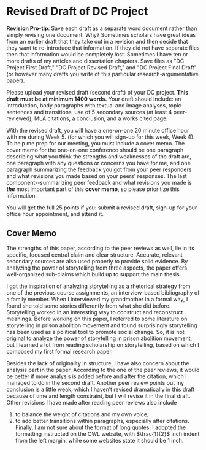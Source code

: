 # Revised Draft of DC Project

**Revision Pro-tip**: Save each draft as a separate word document rather than simply revising one document. Why? Sometimes scholars have great ideas from an earlier draft that they take out in a revision and then decide that they want to re-introduce that information. If they did not have separate files then that information would be completely lost. Sometimes I have ten or more drafts of my articles and dissertation chapters. Save files as "DC Project First Draft," "DC Project Revised Draft," and "DC Project Final Draft" (or however many drafts you write of this particular research-argumentative paper). 

Please upload your revised draft (second draft) of your DC project. **This draft must be at minimum 1400 words.** Your draft should include: an introduction, body paragraphs with textual and image analyses, topic sentences and transitions, use of 5 secondary sources (at least 4 peer-reviewed), MLA citations, a conclusion, and a works cited page.  

With the revised draft, you will have a one-on-one 20 minute office hour with me during Week 5. (for which you will sign-up for this week, Week 4). To help me prep for our meeting, you must include a cover memo. The cover memo for the one-on-one conference should be one paragraph describing what you think the strengths and weaknesses of the draft are, one paragraph with any questions or concerns you have for me, and one paragraph summarizing the feedback you got from your peer responders and what revisions you made based on your peers' responses. The last component--summarizing peer feedback and what revisions you made is ***the*** most important part of this **cover memo**, so please prioritize this information. 

You will get the full 25 points if you: submit a revised draft, sign-up for your office hour appointment, and attend it. 

## Cover Memo

<!--- pros and cons --->

The strengths of this paper, according to the peer reviews as well, lie in its specific, focused central claim and clear structure. Accurate, relevant secondary sources are also used properly to provide solid evidence. By analyzing the power of storytelling from three aspects, the paper offers well-organized sub-claims which build up to support the main thesis.

<!--- questions or concerns ---> 

I got the inspiration of analyzing storytelling as a rhetorical strategy from one of the previous course assignments, an interview-based bibliography of a family member. When I interviewed my grandmother in a formal way, I found she told some stories differently from what she did before. Storytelling worked in an interesting way to construct and reconstruct meanings. Before working on this paper, I referred to some literature on storytelling in prison abolition movement and found surprisingly storytelling has been used as a political tool to promote social change. So, it is not original to analyze the power of storytelling in prison abolition movement, but I learned a lot from reading scholarship on storytelling, based on which I composed my first formal research paper. 

<!--- Summarizing peer feedback --->

Besides the lack of originality in structure, I have also concern about the analysis part in the paper. According to the one of the peer reviews, it would be better if more analysis is added before and after the citation, which I managed to do in the second draft. Another peer review points out my conclusion is a little weak, which I haven’t revised dramatically in this draft because of time and length constraint, but I will revise it in the final draft. Other revisions I have made after reading peer reviews also include 

1.  to balance the weight of citations and my own voice; 
2. to add better transitions within paragraphs, especially after citations. Finally, I am not sure about the format of long quotes. I adopted the formatting instructed on the OWL website, with $\frac{1}{2}$ inch indent from the left margin, while some websites state it should be 1 inch. 

 